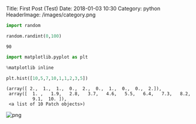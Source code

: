 Title: First Post (Test)
Date: 2018-01-03 10:30
Category: python
HeaderImage: /images/category.png


```python
import random

random.randint(0,100)
```




    90




```python
import matplotlib.pyplot as plt

%matplotlib inline

plt.hist([10,5,7,10,1,1,2,3,5])
```




    (array([ 2.,  1.,  1.,  0.,  2.,  0.,  1.,  0.,  0.,  2.]),
     array([  1. ,   1.9,   2.8,   3.7,   4.6,   5.5,   6.4,   7.3,   8.2,
              9.1,  10. ]),
     <a list of 10 Patch objects>)




![png](/images/firstpost_2_1.png)

